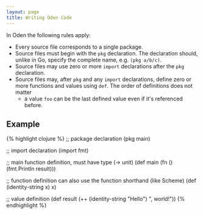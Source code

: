 ```yaml
---
layout: page
title: Writing Oden Code
---
```


In Oden the following rules apply:

* Every source file corresponds to a single package.
* Source files must begin with the `pkg` declaration. The declaration should,
  unlike in Go, specify the complete name, e.g. `(pkg a/b/c)`.
* Source files may use zero or more `import` declarations after the `pkg`
  declaration.
* Source files may, after `pkg` and any `import` declarations, define zero or
  more functions and values using `def`. The order of definitions does not matter
  - a value `foo` can be the last defined value even if it's referenced before.

## Example

{% highlight clojure %}
;; package declaration
(pkg main)

;; import declaration
(import fmt)

;; main function definition, must have type (-> unit)
(def main (fn () (fmt.Println result)))

;; function definition can also use the function shorthand (like Scheme)
(def (identity-string x) x)

;; value definition
(def result (++ (identity-string "Hello") ", world!"))
{% endhighlight %}

